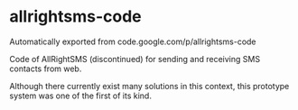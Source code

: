 # allrightsms-code
Automatically exported from code.google.com/p/allrightsms-code

Code of AllRightSMS (discontinued) for sending and receiving SMS contacts from web.

Although there currently exist many solutions in this context, this prototype system was one of the first of its kind.
